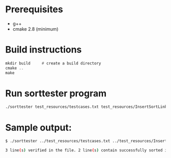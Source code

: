 # Prerequisites
* g++
* cmake 2.8 (minimum)


# Build instructions
```asm
mkdir build     # create a build directory
cmake ..
make
```

# Run sorttester program

```sh
./sorttester test_resources/testcases.txt test_resources/InsertSortLinkedOutput.txt
```

# Sample output:
```sh
$ ./sorttester ../test_resources/testcases.txt ../test_resources/InsertSortLinkedOutput.txt 

3 line(s) verified in the file. 2 line(s) contain successfully sorted integers.
```